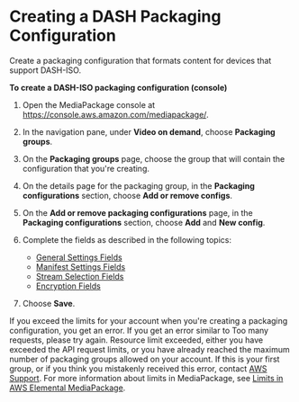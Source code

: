 # Creating a DASH Packaging Configuration<a name="pkg-cfig-create-dash"></a>

Create a packaging configuration that formats content for devices that support DASH\-ISO\.

**To create a DASH\-ISO packaging configuration \(console\)**

1. Open the MediaPackage console at [https://console\.aws\.amazon\.com/mediapackage/](https://console.aws.amazon.com/mediapackage/)\.

1. In the navigation pane, under **Video on demand**, choose **Packaging groups**\.

1. On the **Packaging groups** page, choose the group that will contain the configuration that you're creating\.

1. On the details page for the packaging group, in the **Packaging configurations** section, choose **Add or remove configs**\.

1. On the **Add or remove packaging configurations** page, in the **Packaging configurations** section, choose **Add** and **New config**\.

1. Complete the fields as described in the following topics:
   + [General Settings Fields](cfigs-dash-new.md)
   + [Manifest Settings Fields](cfigs-dash-manset.md)
   + [Stream Selection Fields](cfigs-dash-include-streams.md)
   + [Encryption Fields](cfigs-dash-encryption.md)

1. Choose **Save**\.

If you exceed the limits for your account when you're creating a packaging configuration, you get an error\. If you get an error similar to Too many requests, please try again\. Resource limit exceeded, either you have exceeded the API request limits, or you have already reached the maximum number of packaging groups allowed on your account\. If this is your first group, or if you think you mistakenly received this error, contact [AWS Support](https://aws.amazon.com/support)\. For more information about limits in MediaPackage, see [Limits in AWS Elemental MediaPackage](limits.md)\.